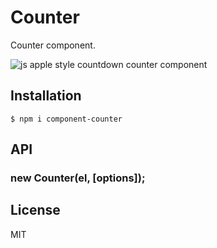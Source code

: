 # Counter

  Counter component.

  ![js apple style countdown counter component](http://f.cl.ly/items/2z262b1p0o2O08381N25/Screen%20Shot%202012-08-12%20at%205.42.56%20PM.png)

## Installation

```
$ npm i component-counter
```

## API

### new Counter(el, [options]);




## License

  MIT